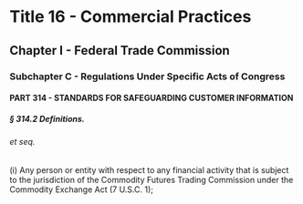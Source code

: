 
# Title 16 - Commercial Practices
## Chapter I - Federal Trade Commission
### Subchapter C - Regulations Under Specific Acts of Congress
#### PART 314 - STANDARDS FOR SAFEGUARDING CUSTOMER INFORMATION
##### § 314.2 Definitions.
###### et seq.

(i) Any person or entity with respect to any financial activity that is subject to the jurisdiction of the Commodity Futures Trading Commission under the Commodity Exchange Act (7 U.S.C. 1);
